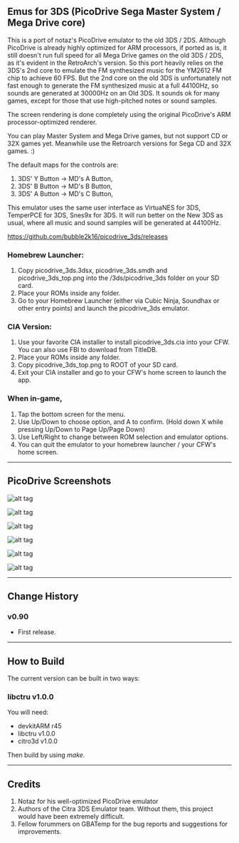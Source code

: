 ## Emus for 3DS (PicoDrive Sega Master System / Mega Drive core)

This is a port of notaz's PicoDrive emulator to the old 3DS / 2DS. Although PicoDrive is already highly optimized for ARM processors, if ported as is, it still doesn't run full speed for all Mega Drive games on the old 3DS / 2DS, as it's evident in the RetroArch's version. So this port heavily relies on the 3DS's 2nd core to emulate the FM synthesized music for the YM2612 FM chip to achieve 60 FPS. But the 2nd core on the old 3DS is unfortunately not fast enough to generate the FM synthesized music at a full 44100Hz, so sounds are generated at 30000Hz on an Old 3DS. It sounds ok for many games, except for those that use high-pitched notes or sound samples.

The screen rendering is done completely using the original PicoDrive's ARM processor-optimized renderer. 

You can play Master System and Mega Drive games, but not support CD or 32X games yet. Meanwhile use the Retroarch versions for Sega CD and 32X games. :)

The default maps for the controls are: 
1. 3DS' Y Button -> MD's A Button, 
2. 3DS' B Button -> MD's B Button,
3. 3DS' A Button -> MD's C Button,

This emulator uses the same user interface as VirtuaNES for 3DS, TemperPCE for 3DS, Snes9x for 3DS. It will run better on the New 3DS as usual, where all music and sound samples will be generated at 44100Hz.

https://github.com/bubble2k16/picodrive_3ds/releases

### Homebrew Launcher:

1. Copy picodrive_3ds.3dsx, picodrive_3ds.smdh and picodrive_3ds_top.png into the /3ds/picodrive_3ds folder on your SD card.
2. Place your ROMs inside any folder.
3. Go to your Homebrew Launcher (either via Cubic Ninja, Soundhax or other entry points) and launch the picodrive_3ds emulator.

### CIA Version:

1. Use your favorite CIA installer to install picodrive_3ds.cia into your CFW. You can also use FBI to download from TitleDB.
2. Place your ROMs inside any folder.
3. Copy picodrive_3ds_top.png to ROOT of your SD card.
4. Exit your CIA installer and go to your CFW's home screen to launch the app.

### When in-game,

1. Tap the bottom screen for the menu.
2. Use Up/Down to choose option, and A to confirm. (Hold down X while pressing Up/Down to Page Up/Page Down)
3. Use Left/Right to change between ROM selection and emulator options.
4. You can quit the emulator to your homebrew launcher / your CFW's home screen.

-------------------------------------------------------------------------------------------------------

## PicoDrive Screenshots

![alt tag](https://github.com/bubble2k16/emus3ds/blob/master/screenshots/PicoDrive01.bmp)

![alt tag](https://github.com/bubble2k16/emus3ds/blob/master/screenshots/PicoDrive02.bmp)

![alt tag](https://github.com/bubble2k16/emus3ds/blob/master/screenshots/PicoDrive03.bmp)

![alt tag](https://github.com/bubble2k16/emus3ds/blob/master/screenshots/PicoDrive04.bmp)

![alt tag](https://github.com/bubble2k16/emus3ds/blob/master/screenshots/PicoDrive05.bmp)

![alt tag](https://github.com/bubble2k16/emus3ds/blob/master/screenshots/PicoDrive06.bmp)


-------------------------------------------------------------------------------------------

## Change History

### v0.90
- First release.

-------------------------------------------------------------------------------------------------------

## How to Build

The current version can be built in two ways:

###  libctru v1.0.0

You will need:
- devkitARM r45
- libctru v1.0.0
- citro3d v1.0.0

Then build by using *make*.

-------------------------------------------------------------------------------------------------------

## Credits

1. Notaz for his well-optimized PicoDrive emulator
2. Authors of the Citra 3DS Emulator team. Without them, this project would have been extremely difficult.
3. Fellow forummers on GBATemp for the bug reports and suggestions for improvements.